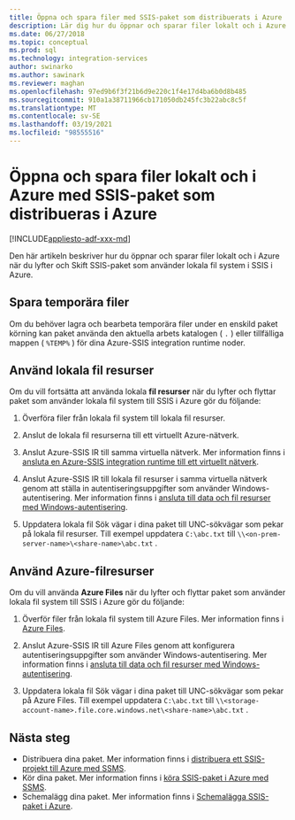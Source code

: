 ```yaml
---
title: Öppna och spara filer med SSIS-paket som distribuerats i Azure
description: Lär dig hur du öppnar och sparar filer lokalt och i Azure när du lyfter och byter SSIS-paket som använder lokala fil system i SSIS i Azure
ms.date: 06/27/2018
ms.topic: conceptual
ms.prod: sql
ms.technology: integration-services
author: swinarko
ms.author: sawinark
ms.reviewer: maghan
ms.openlocfilehash: 97ed9b6f3f21b6d9e220c1f4e17d4ba6b0d8b485
ms.sourcegitcommit: 910a1a38711966cb171050db245fc3b22abc8c5f
ms.translationtype: MT
ms.contentlocale: sv-SE
ms.lasthandoff: 03/19/2021
ms.locfileid: "98555516"
---
```

# <a name="open-and-save-files-on-premises-and-in-azure-with-ssis-packages-deployed-in-azure"></a>Öppna och spara filer lokalt och i Azure med SSIS-paket som distribueras i Azure

[!INCLUDE[appliesto-adf-xxx-md](includes/appliesto-adf-xxx-md.md)]

Den här artikeln beskriver hur du öppnar och sparar filer lokalt och i Azure när du lyfter och Skift SSIS-paket som använder lokala fil system i SSIS i Azure.

## <a name="save-temporary-files"></a>Spara temporära filer

Om du behöver lagra och bearbeta temporära filer under en enskild paket körning kan paket använda den aktuella arbets katalogen ( `.` ) eller tillfälliga mappen ( `%TEMP%` ) för dina Azure-SSIS integration runtime noder.

## <a name="use-on-premises-file-shares"></a>Använd lokala fil resurser

Om du vill fortsätta att använda lokala **fil resurser** när du lyfter och flyttar paket som använder lokala fil system till SSIS i Azure gör du följande:

1. Överföra filer från lokala fil system till lokala fil resurser.

2. Anslut de lokala fil resurserna till ett virtuellt Azure-nätverk.

3. Anslut Azure-SSIS IR till samma virtuella nätverk. Mer information finns i [ansluta en Azure-SSIS integration runtime till ett virtuellt nätverk](./join-azure-ssis-integration-runtime-virtual-network.md).

4. Anslut Azure-SSIS IR till lokala fil resurser i samma virtuella nätverk genom att ställa in autentiseringsuppgifter som använder Windows-autentisering. Mer information finns i [ansluta till data och fil resurser med Windows-autentisering](ssis-azure-connect-with-windows-auth.md).

5. Uppdatera lokala fil Sök vägar i dina paket till UNC-sökvägar som pekar på lokala fil resurser. Till exempel uppdatera `C:\abc.txt` till `\\<on-prem-server-name>\<share-name>\abc.txt` .

## <a name="use-azure-file-shares"></a>Använd Azure-filresurser

Om du vill använda **Azure Files** när du lyfter och flyttar paket som använder lokala fil system till SSIS i Azure gör du följande:

1. Överför filer från lokala fil system till Azure Files. Mer information finns i [Azure Files](https://azure.microsoft.com/services/storage/files/).

2. Anslut Azure-SSIS IR till Azure Files genom att konfigurera autentiseringsuppgifter som använder Windows-autentisering. Mer information finns i [ansluta till data och fil resurser med Windows-autentisering](ssis-azure-connect-with-windows-auth.md).

3. Uppdatera lokala fil Sök vägar i dina paket till UNC-sökvägar som pekar på Azure Files. Till exempel uppdatera `C:\abc.txt` till `\\<storage-account-name>.file.core.windows.net\<share-name>\abc.txt` .

## <a name="next-steps"></a>Nästa steg

- Distribuera dina paket. Mer information finns i [distribuera ett SSIS-projekt till Azure med SSMS](/sql/integration-services/ssis-quickstart-deploy-ssms).
- Kör dina paket. Mer information finns i [köra SSIS-paket i Azure med SSMS](/sql/integration-services/ssis-quickstart-run-ssms).
- Schemalägg dina paket. Mer information finns i [Schemalägga SSIS-paket i Azure](/sql/integration-services/lift-shift/ssis-azure-schedule-packages-ssms).